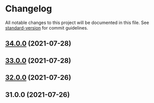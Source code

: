 # Changelog

All notable changes to this project will be documented in this file. See [standard-version](https://github.com/conventional-changelog/standard-version) for commit guidelines.

## [34.0.0](https://github.com/howlrapp/howlr-app/compare/v33.0.0...v34.0.0) (2021-07-28)

## [33.0.0](https://github.com/howlrapp/howlr-app/compare/v32.0.0...v33.0.0) (2021-07-28)

## [32.0.0](https://github.com/howlrapp/howlr-app/compare/v31.0.0...v32.0.0) (2021-07-26)

## 31.0.0 (2021-07-26)

